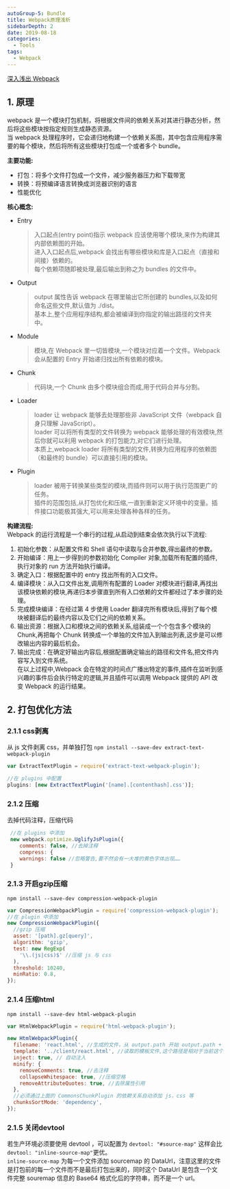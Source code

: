 ```yaml
---
autoGroup-5: Bundle
title: Webpack原理浅析
sidebarDepth: 2
date: 2019-08-18
categories:
  - Tools
tags:
  - Webpack
---
```


[深入浅出 Webpack](https://webpack.wuhaolin.cn/)

## 1. 原理

webpack 是一个模块打包机制，将根据文件间的依赖关系对其进行静态分析，然后将这些模块按指定规则生成静态资源。  
当 webpack 处理程序时，它会递归地构建一个依赖关系图，其中包含应用程序需要的每个模块，然后将所有这些模块打包成一个或者多个 bundle。

**主要功能:**

- 打包：将多个文件打包成一个文件，减少服务器压力和下载带宽
- 转换：将预编译语言转换成浏览器识别的语言
- 性能优化

**核心概念:**

- Entry

  > ⼊⼝起点(entry point)指示 webpack 应该使⽤哪个模块,来作为构建其内部依赖图的开始。  
  > 进⼊⼊⼝起点后,webpack 会找出有哪些模块和库是⼊⼝起点（直接和间接）依赖的。  
  > 每个依赖项随即被处理,最后输出到称之为 bundles 的⽂件中。

- Output

  > output 属性告诉 webpack 在哪⾥输出它所创建的 bundles,以及如何命名这些⽂件,默认值为 ./dist。  
  > 基本上,整个应⽤程序结构,都会被编译到你指定的输出路径的⽂件夹中。

- Module

  > 模块,在 Webpack ⾥⼀切皆模块,⼀个模块对应着⼀个⽂件。Webpack 会从配置的 Entry 开始递归找出所有依赖的模块。

- Chunk

  > 代码块,⼀个 Chunk 由多个模块组合⽽成,⽤于代码合并与分割。

- Loader

  > loader 让 webpack 能够去处理那些⾮ JavaScript ⽂件（webpack ⾃身只理解 JavaScript）。  
  > loader 可以将所有类型的⽂件转换为 webpack 能够处理的有效模块,然后你就可以利⽤ webpack 的打包能⼒,对它们进⾏处理。  
  > 本质上,webpack loader 将所有类型的⽂件,转换为应⽤程序的依赖图（和最终的 bundle）可以直接引⽤的模块。

- Plugin
  > loader 被⽤于转换某些类型的模块,⽽插件则可以⽤于执⾏范围更⼴的任务。  
  > 插件的范围包括,从打包优化和压缩,⼀直到重新定义环境中的变量。插件接⼝功能极其强⼤,可以⽤来处理各种各样的任务。

**构建流程:**  
Webpack 的运⾏流程是⼀个串⾏的过程,从启动到结束会依次执⾏以下流程:

1. 初始化参数：从配置⽂件和 Shell 语句中读取与合并参数,得出最终的参数。
2. 开始编译：⽤上⼀步得到的参数初始化 Compiler 对象,加载所有配置的插件,执⾏对象的 run ⽅法开始执⾏编译。
3. 确定⼊⼝：根据配置中的 entry 找出所有的⼊⼝⽂件。
4. 编译模块：从⼊⼝⽂件出发,调⽤所有配置的 Loader 对模块进⾏翻译,再找出该模块依赖的模块,再递归本步骤直到所有⼊⼝依赖的⽂件都经过了本步骤的处理。
5. 完成模块编译：在经过第 4 步使⽤ Loader 翻译完所有模块后,得到了每个模块被翻译后的最终内容以及它们之间的依赖关系。
6. 输出资源：根据⼊⼝和模块之间的依赖关系,组装成⼀个个包含多个模块的 Chunk,再把每个 Chunk 转换成⼀个单独的⽂件加⼊到输出列表,这步是可以修改输出内容的最后机会。
7. 输出完成：在确定好输出内容后,根据配置确定输出的路径和⽂件名,把⽂件内容写⼊到⽂件系统。  
   在以上过程中,Webpack 会在特定的时间点⼴播出特定的事件,插件在监听到感兴趣的事件后会执⾏特定的逻辑,并且插件可以调⽤ Webpack 提供的 API 改变 Webpack 的运⾏结果。

## 2. 打包优化方法

### 2.1.1 css剥离

从 js 文件剥离 css，并单独打包 `npm install --save-dev extract-text-webpack-plugin`

```js
var ExtractTextPlugin = require('extract-text-webpack-plugin');

//在 plugins 中配置
plugins: [new ExtractTextPlugin('[name].[contenthash].css')];
```

### 2.1.2 压缩

去掉代码注释，压缩代码

```js
 //在 plugins 中添加
 new webpack.optimize.UglifyJsPlugin({
    comments: false, //去掉注释
    compress: {
    warnings: false //忽略警告,要不然会有⼀⼤堆的⻩⾊字体出现……
 }
```

### 2.1.3 开启gzip压缩

`npm install --save-dev compression-webpack-plugin`

```js
var CompressionWebpackPlugin = require('compression-webpack-plugin');
//在 plugin 中添加
new CompressionWebpackPlugin({
  //gzip 压缩
  asset: '[path].gz[query]',
  algorithm: 'gzip',
  test: new RegExp(
    '\\.(js|css)$' //压缩 js 与 css
  ),
  threshold: 10240,
  minRatio: 0.8,
});
```

### 2.1.4 压缩html

`npm install --save-dev html-webpack-plugin`

```js
var HtmlWebpackPlugin = require('html-webpack-plugin');

new HtmlWebpackPlugin({
  filename: 'react.html', //⽣成的⽂件，从 output.path 开始 output.path + "/react.html"
  template: '../client/react.html', //读取的模板⽂件,这个路径是相对于当前这个配置⽂件的
  inject: true, // ⾃动注⼊
  minify: {
    removeComments: true, //去注释
    collapseWhitespace: true, //压缩空格
    removeAttributeQuotes: true, //去除属性引⽤
  },
  //必须通过上⾯的 CommonsChunkPlugin 的依赖关系⾃动添加 js，css 等
  chunksSortMode: 'dependency',
});
```
### 2.1.5 关闭devtool
若生产环境必须要使用 devtool ，可以配置为 `devtool: "#source-map"` 这样会比 `devtool: "inline-source-map"`更优。   
`inline-source-map` 为每⼀个⽂件添加 sourcemap 的 DataUrl，注意这⾥的⽂件是打包前的每⼀个⽂件⽽不是最后打包出来的，同时这个 DataUrl 是包含⼀个⽂件完整 souremap 信息的 Base64 格式化后的字符串，⽽不是⼀个 url。
